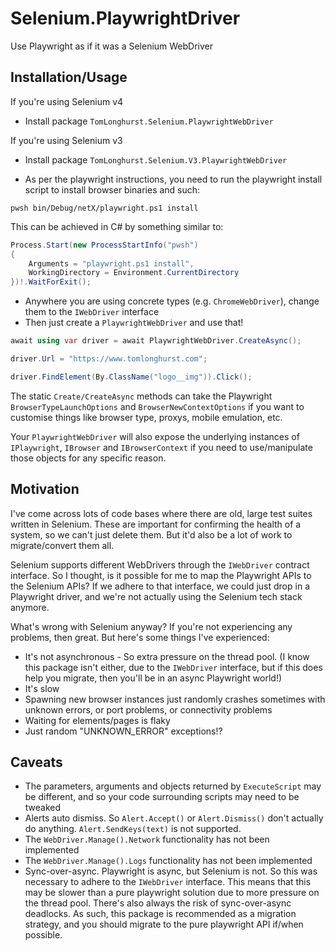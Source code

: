 # Selenium.PlaywrightDriver
Use Playwright as if it was a Selenium WebDriver

## Installation/Usage
If you're using Selenium v4
- Install package `TomLonghurst.Selenium.PlaywrightWebDriver`

If you're using Selenium v3
- Install package `TomLonghurst.Selenium.V3.PlaywrightWebDriver`

- As per the playwright instructions, you need to run the playwright install script to install browser binaries and such:

`pwsh bin/Debug/netX/playwright.ps1 install`

This can be achieved in C# by something similar to:

```csharp
Process.Start(new ProcessStartInfo("pwsh")
{
    Arguments = "playwright.ps1 install",
    WorkingDirectory = Environment.CurrentDirectory
})!.WaitForExit();
```

- Anywhere you are using concrete types (e.g. `ChromeWebDriver`), change them to the `IWebDriver` interface
- Then just create a `PlaywrightWebDriver` and use that!

```csharp
await using var driver = await PlaywrightWebDriver.CreateAsync();

driver.Url = "https://www.tomlonghurst.com";

driver.FindElement(By.ClassName("logo__img")).Click();
```

The static `Create/CreateAsync` methods can take the Playwright `BrowserTypeLaunchOptions` and `BrowserNewContextOptions` if you want to customise things like browser type, proxys, mobile emulation, etc.

Your `PlaywrightWebDriver` will also expose the underlying instances of `IPlaywright`, `IBrowser` and `IBrowserContext` if you need to use/manipulate those objects for any specific reason.

## Motivation
I've come across lots of code bases where there are old, large test suites written in Selenium. These are important for confirming the health of a system, so we can't just delete them. But it'd also be a lot of work to migrate/convert them all.

Selenium supports different WebDrivers through the `IWebDriver` contract interface. So I thought, is it possible for me to map the Playwright APIs to the Selenium APIs? If we adhere to that interface, we could just drop in a Playwright driver, and we're not actually using the Selenium tech stack anymore.

What's wrong with Selenium anyway? If you're not experiencing any problems, then great. But here's some things I've experienced:
- It's not asynchronous - So extra pressure on the thread pool. (I know this package isn't either, due to the `IWebDriver` interface, but if this does help you migrate, then you'll be in an async Playwright world!)
- It's slow
- Spawning new browser instances just randomly crashes sometimes with unknown errors, or port problems, or connectivity problems
- Waiting for elements/pages is flaky
- Just random "UNKNOWN_ERROR" exceptions!?

## Caveats
- The parameters, arguments and objects returned by `ExecuteScript` may be different, and so your code surrounding scripts may need to be tweaked 
- Alerts auto dismiss. So `Alert.Accept()` or `Alert.Dismiss()` don't actually do anything. `Alert.SendKeys(text)` is not supported.
- The `WebDriver.Manage().Network` functionality has not been implemented
- The `WebDriver.Manage().Logs` functionality has not been implemented
- Sync-over-async. Playwright is async, but Selenium is not. So this was necessary to adhere to the `IWebDriver` interface. This means that this may be slower than a pure playwright solution due to more pressure on the thread pool. There's also always the risk of sync-over-async deadlocks. As such, this package is recommended as a migration strategy, and you should migrate to the pure playwright API if/when possible.
